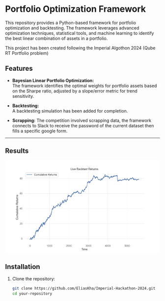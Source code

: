 # Portfolio Optimization Framework  

This repository provides a Python-based framework for portfolio optimization and backtesting. The framework leverages advanced optimization techniques, statistical tools, and machine learning to identify the best linear combination of assets in a portfolio. 

This project has been created following the Imperial Algothon 2024 (Qube RT Portfolio problem)

## Features  

- **Bayesian Linear Portfolio Optimization:**  
  The framework identifies the optimal weights for portfolio assets based on the Sharpe ratio, adjusted by a slope/error metric for trend sensitivity.  

- **Backtesting:**  
   A backtesting simulation has been added for completion.
  
- **Scrapping:**
  The competition involved scrapping data, the framework connects to Slack to receive the password of the current dataset then fills a specific google form.


---

## Results

![alt text](returns.png)



## Installation  

1. Clone the repository:  
   ```bash
   git clone https://github.com/EliasKha/Imperial-Hackathon-2024.git
   cd your-repository

